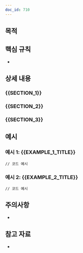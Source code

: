 ```yaml
---
doc_id: 710
---
```


## 목적
<!-- 이 맥락/가이드의 목적과 사용 시나리오를 설명하세요 -->

## 핵심 규칙
<!-- 가장 중요한 규칙들을 나열하세요 -->
- 

## 상세 내용

### {{SECTION_1}}
<!-- 첫 번째 주요 섹션 -->

### {{SECTION_2}}
<!-- 두 번째 주요 섹션 -->

### {{SECTION_3}}
<!-- 세 번째 주요 섹션 -->

## 예시
<!-- 구체적인 코드 예시나 사용 사례를 제공하세요 -->

### 예시 1: {{EXAMPLE_1_TITLE}}
```{{LANGUAGE}}
// 코드 예시
```

### 예시 2: {{EXAMPLE_2_TITLE}}
```{{LANGUAGE}}
// 코드 예시
```

## 주의사항
<!-- 흔한 실수나 주의해야 할 점 -->
- 

## 참고 자료
<!-- 관련 문서나 외부 리소스 링크 -->
- 

